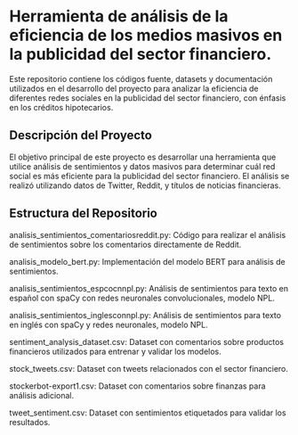 # Herramienta de análisis de la eficiencia de los medios masivos en la publicidad del sector financiero.

Este repositorio contiene los códigos fuente, datasets y documentación utilizados en el desarrollo del proyecto para analizar la eficiencia de diferentes redes sociales en la publicidad del sector financiero, con énfasis en los créditos hipotecarios.

## Descripción del Proyecto
El objetivo principal de este proyecto es desarrollar una herramienta que utilice análisis de sentimientos y datos masivos para determinar cuál red social es más eficiente para la publicidad del sector financiero. El análisis se realizó utilizando datos de Twitter, Reddit, y títulos de noticias financieras.

## Estructura del Repositorio

analisis_sentimientos_comentariosreddit.py: Código para realizar el análisis de sentimientos sobre los comentarios directamente de Reddit.

analisis_modelo_bert.py: Implementación del modelo BERT para análisis de sentimientos.

analisis_sentimientos_espcocnnpl.py: Análisis de sentimientos para texto en español con spaCy con redes neuronales convolucionales, modelo NPL.

analisis_sentimientos_inglesconnpl.py: Análisis de sentimientos para texto en inglés con spaCy y redes neuronales, modelo NPL.

sentiment_analysis_dataset.csv: Dataset con comentarios sobre productos financieros utilizados para entrenar y validar los modelos.

stock_tweets.csv: Dataset con tweets relacionados con el sector financiero.

stockerbot-export1.csv: Dataset con comentarios sobre finanzas para análisis adicional.

tweet_sentiment.csv: Dataset con sentimientos etiquetados para validar los resultados.
